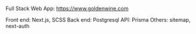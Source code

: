 Full Stack Web App: https://www.goldenwine.com

Front end: Next.js, SCSS
Back end: Postgresql
API: Prisma
Others: sitemap, next-auth
